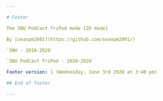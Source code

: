 ```yaml
---

# Footer

The SNU PodCast TriPod mode [2D mode]

By [seanpm2001](https://github.com/seanpm2001/)

`SNU - 2018-2020`

`SNU PodCast TriPod - 2020-2020`

Footer version: 1 (Wednesday, June 3rd 2020 at 3:40 pm)

## End of footer

---
```

